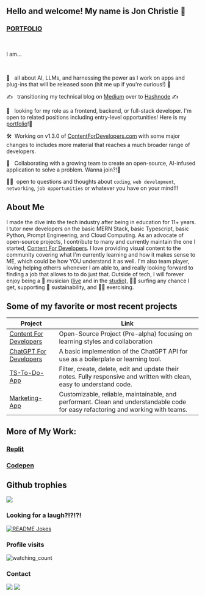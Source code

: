 ## Hello and welcome! My name is Jon Christie 👋

### [PORTFOLIO](https://www.jonchristie.net)

<br/>

I am...

<br/>

🤖 &nbsp;&nbsp;all about AI, LLMs, and harnessing the power as I work on apps and plug-ins that will be released soon (hit me up if you're curious!) 🤖

✍️ &nbsp;&nbsp;transitioning my technical blog on [Medium](https://medium.com/@jcircle9) over to [Hashnode](https://jonchristie.hashnode.dev/) ✍️

🔭 &nbsp;&nbsp;looking for my role as a frontend, backend, or full-stack developer. I'm open to related positions including entry-level opportunities! Here is my [portfolio](https://www.jonchristie.net)!🔭

🛠&nbsp;&nbsp;Working on v1.3.0 of [ContentForDevelopers.com](contentfordevelopers.com) with some major changes to includes more material that reaches a much broader range of developers.

🤝&nbsp;&nbsp; Collaborating with a growing team to create an open-source, AI-infused application to solve a problem. Wanna join?!🤝

🙋🏻&nbsp;&nbsp;open to questions and thoughts about `coding`, `web development`, `networking`, `job opportunities` or whatever you have on your mind!!! 

<h2 style="width:100%"; background-color="#135d66"; color="white">About Me</h2>

I made the dive into the tech industry after being in education for 11+ years. I tutor new developers on the basic MERN Stack, basic Typescript, basic Python, Prompt Engineering, and Cloud Computing. As an advocate of open-source projects, I contribute to many and currently maintain the one I started, [Content For Developers](https://github.com/mathcodes/contentfordevelopers). I love providing visual content to the community covering what I'm currently learning and how it makes sense to ME, which could be how YOU understand it as well. I'm also team player, loving helping otherrs whenever I am able to, and really looking forward to finding a job that allows to to do just that. Outside of tech, I will forever enjoy being a 🎸 musician ([live](https://www.youtube.com/results?search_query=Baffle+%40+2nd+Wind+12.1.17) and in the [studio](https://soundcloud.com/jonchristie)), 🏄🏻 surfing any chance I get, supporting 🌱 sustainability,  and 🏃🏼 exercising.


## Some of my favorite or most recent projects

| Project | Link |
| --  | -- |
|[Content For Developers](https://www.contentfordevelopers.com/) | Open-Source Project (Pre-alpha) focusing on learning styles and collaboration | 
|[ChatGPT For Developers](https://github.com/mathcodes/chatgpt-for-developers)|A basic implemention of the ChatGPT API for use as a boilerplate or learning tool.|
|[TS-To-Do-App](https://github.com/mathcodes/typescript-tags-todo)| Filter, create, delete, edit and update their notes. Fully responsive and written with clean, easy to understand code.|
|[Marketing-App](https://marketing-app-demo.vercel.app/) | Customizable, reliable, maintainable, and performant. Clean and understandable code for easy refactoring and working with teams.| 

## More of My Work:
### [Replit](https://github.com/mathcodes/PythonReplitCodeAndLinks)
### [Codepen](https://replit.com/@fullstack11235)

<!-- ## Contribution graph

![Contribution](https://activity-graph.herokuapp.com/graph?username=mathcodes&theme=react-dark&hide_border=true&area=true&card_width=50) -->

## Github trophies

<img src="https://github-profile-trophy.vercel.app/?username=mathcodes&theme=juicyfresh&no-bg=true" />

### Looking for a laugh?!?!?!

<a href="https://readme-jokes.vercel.app"><img align="center" src="https://readme-jokes.vercel.app/api" alt="README Jokes"></a>

### Profile visits

<img src="https://komarev.com/ghpvc/?username=mathcodes&color=brightgreen" alt="watching_count" />

### Contact

[<img src="https://img.shields.io/badge/Twitter-1DA1F2?style=for-the-badge&logo=twitter&logoColor=white" />](https://twitter.com/jCircle9) [<img src="https://img.shields.io/badge/LinkedIn-0077B5?style=for-the-badge&logo=linkedin&logoColor=white" />](https://www.linkedin.com/in/jonpchristie/ "LinkedIn") 

